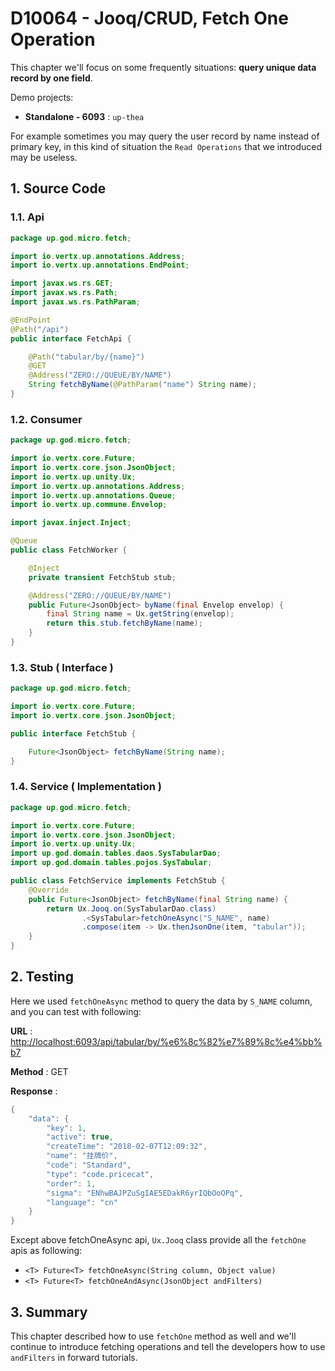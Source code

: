 # D10064 - Jooq/CRUD, Fetch One Operation

This chapter we'll focus on some frequently situations: **query unique data record by one field**.

Demo projects:

* **Standalone - 6093** : `up-thea`

For example sometimes you may query the user record by name instead of primary key, in this kind of situation the `Read Operations` that we introduced may be useless.

## 1. Source Code

### 1.1. Api

```java
package up.god.micro.fetch;

import io.vertx.up.annotations.Address;
import io.vertx.up.annotations.EndPoint;

import javax.ws.rs.GET;
import javax.ws.rs.Path;
import javax.ws.rs.PathParam;

@EndPoint
@Path("/api")
public interface FetchApi {

    @Path("tabular/by/{name}")
    @GET
    @Address("ZERO://QUEUE/BY/NAME")
    String fetchByName(@PathParam("name") String name);
}
```

### 1.2. Consumer

```java
package up.god.micro.fetch;

import io.vertx.core.Future;
import io.vertx.core.json.JsonObject;
import io.vertx.up.unity.Ux;
import io.vertx.up.annotations.Address;
import io.vertx.up.annotations.Queue;
import io.vertx.up.commune.Envelop;

import javax.inject.Inject;

@Queue
public class FetchWorker {

    @Inject
    private transient FetchStub stub;

    @Address("ZERO://QUEUE/BY/NAME")
    public Future<JsonObject> byName(final Envelop envelop) {
        final String name = Ux.getString(envelop);
        return this.stub.fetchByName(name);
    }
}
```

### 1.3. Stub \( Interface \)

```java
package up.god.micro.fetch;

import io.vertx.core.Future;
import io.vertx.core.json.JsonObject;

public interface FetchStub {

    Future<JsonObject> fetchByName(String name);
}
```

### 1.4. Service \( Implementation \)

```java
package up.god.micro.fetch;

import io.vertx.core.Future;
import io.vertx.core.json.JsonObject;
import io.vertx.up.unity.Ux;
import up.god.domain.tables.daos.SysTabularDao;
import up.god.domain.tables.pojos.SysTabular;

public class FetchService implements FetchStub {
    @Override
    public Future<JsonObject> fetchByName(final String name) {
        return Ux.Jooq.on(SysTabularDao.class)
                .<SysTabular>fetchOneAsync("S_NAME", name)
                .compose(item -> Ux.thenJsonOne(item, "tabular"));
    }
}
```

## 2. Testing

Here we used `fetchOneAsync` method to query the data by `S_NAME` column, and you can test with following:

**URL** : [http://localhost:6093/api/tabular/by/%e6%8c%82%e7%89%8c%e4%bb%b7](http://localhost:6093/api/tabular/by/%e6%8c%82%e7%89%8c%e4%bb%b7)

**Method** : GET

**Response** :

```java
{
    "data": {
        "key": 1,
        "active": true,
        "createTime": "2018-02-07T12:09:32",
        "name": "挂牌价",
        "code": "Standard",
        "type": "code.pricecat",
        "order": 1,
        "sigma": "ENhwBAJPZuSgIAE5EDakR6yrIQbOoOPq",
        "language": "cn"
    }
}
```

Except above fetchOneAsync api, `Ux.Jooq` class provide all the `fetchOne` apis as following:

* `<T> Future<T> fetchOneAsync(String column, Object value)`
* `<T> Future<T> fetchOneAndAsync(JsonObject andFilters)`

## 3. Summary

This chapter described how to use `fetchOne` method as well and we'll continue to introduce fetching operations and tell the developers how to use `andFilters` in forward tutorials.

